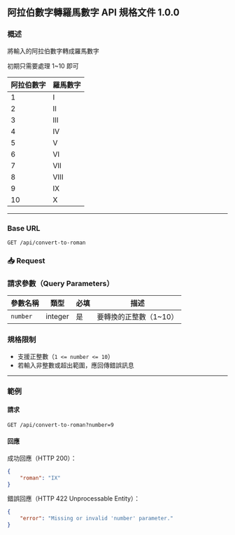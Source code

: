 ## 阿拉伯數字轉羅馬數字 API 規格文件 1.0.0

### 概述

將輸入的阿拉伯數字轉成羅馬數字

初期只需要處理 1~10 即可

| 阿拉伯數字 | 羅馬數字 |
|-------|------|
| 1     | I    |
| 2     | II   |
| 3     | III  |
| 4     | IV   |
| 5     | V    |
| 6     | VI   |
| 7     | VII  |
| 8     | VIII |
| 9     | IX   |
| 10    | X    |

---

### Base URL

```
GET /api/convert-to-roman
```

### 📥 Request

### 請求參數（Query Parameters）

| 參數名稱     | 類型      | 必填 | 描述            |
|----------|---------|----|---------------|
| `number` | integer | 是  | 要轉換的正整數（1~10） |

### 規格限制

- 支援正整數（`1 <= number <= 10`）
- 若輸入非整數或超出範圍，應回傳錯誤訊息

---

### 範例

#### 請求

```http
GET /api/convert-to-roman?number=9
```

#### 回應

成功回應（HTTP 200）：

```json
{
    "roman": "IX"
}
```

錯誤回應（HTTP 422 Unprocessable Entity）：

```json
{
    "error": "Missing or invalid 'number' parameter."
}
```
